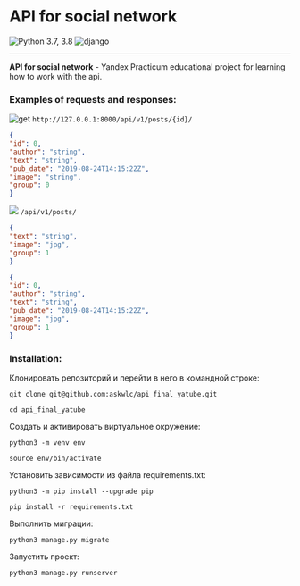 # **API for social network** 

![Python 3.7, 3.8](https://img.shields.io/badge/python-3.9-blue) ![django](https://img.shields.io/badge/Django-3.2-green)
___

**API for social network** - Yandex Practicum educational project for learning how to work with the api.

### Examples of requests and responses:
![get](https://img.shields.io/badge/%20-GET%20-green) ```http://127.0.0.1:8000/api/v1/posts/{id}/```
```json
{
"id": 0,
"author": "string",
"text": "string",
"pub_date": "2019-08-24T14:15:22Z",
"image": "string",
"group": 0
}
```

![](https://img.shields.io/badge/%20-POST%20-blue)   ```/api/v1/posts/ ```

```json
{
"text": "string",
"image": "jpg",
"group": 1
}
```
```json
{
"id": 0,
"author": "string",
"text": "string",
"pub_date": "2019-08-24T14:15:22Z",
"image": "jpg",
"group": 1
}
```



### Installation:

Клонировать репозиторий и перейти в него в командной строке:

```
git clone git@github.com:askwlc/api_final_yatube.git
```

```
cd api_final_yatube
```

Cоздать и активировать виртуальное окружение:

```
python3 -m venv env
```

```
source env/bin/activate
```

Установить зависимости из файла requirements.txt:

```
python3 -m pip install --upgrade pip
```

```
pip install -r requirements.txt
```

Выполнить миграции:

```
python3 manage.py migrate
```

Запустить проект:

```
python3 manage.py runserver
```

